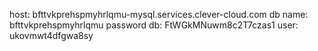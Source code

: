 host: bfttvkprehspmyhrlqmu-mysql.services.clever-cloud.com
db name: bfttvkprehspmyhrlqmu
password db: FtWGkMNuwm8c2T7czas1
user: ukovmwt4dfgwa8sy